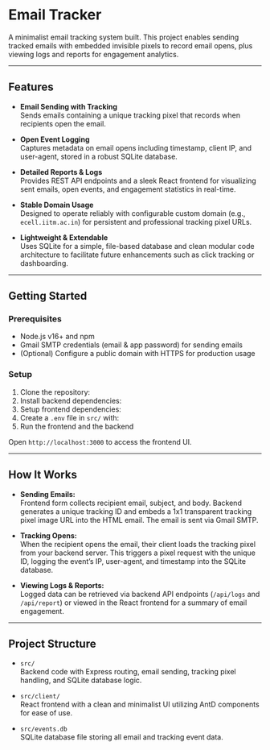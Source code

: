 # Email Tracker

A minimalist email tracking system built. This project enables sending tracked emails with embedded invisible pixels to record email opens, plus viewing logs and reports for engagement analytics.

---

## Features

- **Email Sending with Tracking**  
  Sends emails containing a unique tracking pixel that records when recipients open the email.

- **Open Event Logging**  
  Captures metadata on email opens including timestamp, client IP, and user-agent, stored in a robust SQLite database.

- **Detailed Reports & Logs**  
  Provides REST API endpoints and a sleek React frontend for visualizing sent emails, open events, and engagement statistics in real-time.

- **Stable Domain Usage**  
  Designed to operate reliably with configurable custom domain (e.g., `ecell.iitm.ac.in`) for persistent and professional tracking pixel URLs.

- **Lightweight & Extendable**  
  Uses SQLite for a simple, file-based database and clean modular code architecture to facilitate future enhancements such as click tracking or dashboarding.

---

## Getting Started

### Prerequisites

- Node.js v16+ and npm  
- Gmail SMTP credentials (email & app password) for sending emails  
- (Optional) Configure a public domain with HTTPS for production usage  

### Setup

1. Clone the repository:
2. Install backend dependencies:
3. Setup frontend dependencies:
4. Create a `.env` file in `src/` with:
5. Run the frontend and the backend


Open `http://localhost:3000` to access the frontend UI.

---

## How It Works

- **Sending Emails:**  
Frontend form collects recipient email, subject, and body. Backend generates a unique tracking ID and embeds a 1x1 transparent tracking pixel image URL into the HTML email. The email is sent via Gmail SMTP.

- **Tracking Opens:**  
When the recipient opens the email, their client loads the tracking pixel from your backend server. This triggers a pixel request with the unique ID, logging the event’s IP, user-agent, and timestamp into the SQLite database.

- **Viewing Logs & Reports:**  
Logged data can be retrieved via backend API endpoints (`/api/logs` and `/api/report`) or viewed in the React frontend for a summary of email engagement.

---

## Project Structure

- `src/`  
Backend code with Express routing, email sending, tracking pixel handling, and SQLite database logic.

- `src/client/`  
React frontend with a clean and minimalist UI utilizing AntD components for ease of use.

- `src/events.db`  
SQLite database file storing all email and tracking event data.






